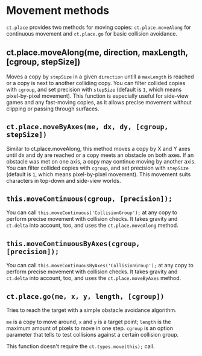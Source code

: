 # Movement methods

`ct.place` provides two methods for moving copies: `ct.place.moveAlong` for continuous movement and `ct.place.go` for basic collision avoidance.


## ct.place.moveAlong(me, direction, maxLength, [cgroup, stepSize])

Moves a copy by `stepSize` in a given `direction` untill a `maxLength` is reached or a copy is next to another colliding copy. You can filter collided copies with `cgroup`, and set precision with `stepSize` (default is `1`, which means pixel-by-pixel movement). This function is especially useful for side-view games and any fast-moving copies, as it allows precise movement without clipping or passing through surfaces.


## `ct.place.moveByAxes(me, dx, dy, [cgroup, stepSize])`

Similar to ct.place.moveAlong, this method moves a copy by X and Y axes until dx and dy are reached
or a copy meets an obstacle on both axes. If an obstacle was met on one axis, a copy may continue
moving by another axis. You can filter collided copies with `cgroup`,
and set precision with `stepSize` (default is `1`, which means pixel-by-pixel movement).
This movement suits characters in top-down and side-view worlds.


## `this.moveContinuous(cgroup, [precision]);`

You can call `this.moveContinuous('CollisionGroup');` at any copy to perform precise movement with collision checks. It takes gravity and `ct.delta` into account, too, and uses the `ct.place.moveAlong` method.

## `this.moveContinuousByAxes(cgroup, [precision]);`

You can call `this.moveContinuousByAxes('CollisionGroup');` at any copy to perform precise movement with collision checks. It takes gravity and `ct.delta` into account, too, and uses the `ct.place.moveByAxes` method.


## `ct.place.go(me, x, y, length, [cgroup])`

Tries to reach the target with a simple obstacle avoidance algorithm.

`me` is a copy to move around, `x` and `y` is a target point; `length` is the maximum amount of pixels to move in one step. `cgroup` is an option parameter that tells to test collisions against a certain collision group.

This function doesn't require the `ct.types.move(this);` call.